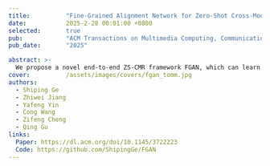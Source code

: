 ```yaml
---
title:          "Fine-Grained Alignment Network for Zero-Shot Cross-Modal Retrieval"
date:           2025-2-28 00:01:00 +0800
selected:       true
pub:            "ACM Transactions on Multimedia Computing, Communications, and Applications (TOMM, CCF-B)"
pub_date:       "2025"

abstract: >-
  We propose a novel end-to-end ZS-CMR framework FGAN, which can learn fine-grained alignment-aware representation for data of different modalities.
cover:          /assets/images/covers/fgan_tomm.jpg
authors:
  - Shiping Ge
  - Zhiwei Jiang
  - Yafeng Yin
  - Cong Wang
  - Zifeng Cheng
  - Qing Gu
links:
  Paper: https://dl.acm.org/doi/10.1145/3722223
  Code: https://github.com/ShipingGe/FGAN
---
```

